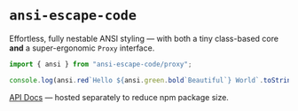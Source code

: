 # `ansi-escape-code`

Effortless, fully nestable ANSI styling — with both a tiny class-based core **and** a super-ergonomic `Proxy` interface.

```js
import { ansi } from "ansi-escape-code/proxy";

console.log(ansi.red`Hello ${ansi.green.bold`Beautiful`} World`.toString());
```

[API Docs](https://basic-examples.github.io/ansi-escape-code) — hosted separately to reduce npm package size.
